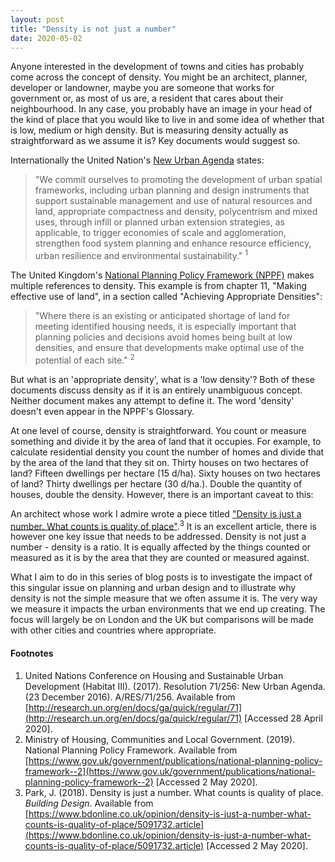 ```yaml
---
layout: post
title: "Density is not just a number"
date: 2020-05-02
---
```


Anyone interested in the development of towns and cities has probably come across the concept of density. You might be an architect, planner, developer or landowner, maybe you are someone that works for government or, as most of us are, a resident that cares about their neighbourhood. In any case, you probably have an image in your head of the kind of place that you would like to live in and some idea of whether that is low, medium or high density. But is measuring density actually as straightforward as we assume it is? Key documents would suggest so.

Internationally the United Nation's [New Urban Agenda](http://habitat3.org/the-new-urban-agenda/) states:

>"We commit ourselves to promoting the development of urban spatial frameworks, including urban planning and design instruments that support sustainable management and use of natural resources and land, appropriate compactness and density, polycentrism and mixed uses, through infill or planned urban extension strategies, as applicable, to trigger economies of scale and agglomeration, strengthen food system planning and enhance resource efficiency, urban resilience and environmental sustainability." <sup>1</sup>

The United Kingdom's [National Planning Policy Framework (NPPF)](https://www.gov.uk/government/publications/national-planning-policy-framework--2) makes multiple references to density. This example is from chapter 11, "Making effective use of land", in a section called "Achieving Appropriate Densities":

>"Where there is an existing or anticipated shortage of land for meeting identified housing needs, it is especially important that planning policies and decisions avoid
homes being built at low densities, and ensure that developments make optimal use of the potential of each site." <sup>2</sup>

But what is an 'appropriate density', what is a 'low density'? Both of these documents discuss density as if it is an entirely unambiguous concept. Neither document makes any attempt to define it. The word 'density' doesn't even appear in the NPPF's Glossary.

At one level of course, density is straightforward. You count or measure something and divide it by the area of land that it occupies. For example, to calculate residential density you count the number of homes and divide that by the area of the land that they sit on. Thirty houses on two hectares of land? Fifteen dwellings per hectare (15 d/ha). Sixty houses on two hectares of land? Thirty dwellings per hectare (30 d/ha.). Double the quantity of houses, double the density. However, there is an important caveat to this:

An architect whose work I admire wrote a piece titled ["Density is just a number. What counts is quality of place"](https://www.bdonline.co.uk/opinion/density-is-just-a-number-what-counts-is-quality-of-place/5091732.article).<sup>3</sup> It is an excellent article, there is however one key issue that needs to be addressed. Density is not just a number - density is a ratio. It is equally affected by the things counted or measured as it is by the area that they are counted or measured against.

What I aim to do in this series of blog posts is to investigate the impact of this singular issue on planning and urban design and to illustrate why density is not the simple measure that we often assume it is. The very way we measure it impacts the urban environments that we end up creating. The focus will largely be on London and the UK but comparisons will be made with other cities and countries where appropriate.

#### Footnotes

1. United Nations Conference on Housing and Sustainable Urban Development (Habitat III). (2017). Resolution 71/256: New Urban Agenda. (23 December 2016). A/RES/71/256.  Available from [http://research.un.org/en/docs/ga/quick/regular/71](http://research.un.org/en/docs/ga/quick/regular/71) [Accessed 28 April 2020].
2. Ministry of Housing, Communities and Local Government. (2019). National Planning Policy Framework. Available from [https://www.gov.uk/government/publications/national-planning-policy-framework--2](https://www.gov.uk/government/publications/national-planning-policy-framework--2) [Accessed 2 May 2020].
3. Park, J. (2018). Density is just a number. What counts is quality of place. *Building Design*. Available from [https://www.bdonline.co.uk/opinion/density-is-just-a-number-what-counts-is-quality-of-place/5091732.article](https://www.bdonline.co.uk/opinion/density-is-just-a-number-what-counts-is-quality-of-place/5091732.article) [Accessed 2 May 2020].
